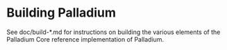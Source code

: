 Building Palladium
================

See doc/build-*.md for instructions on building the various
elements of the Palladium Core reference implementation of Palladium.

